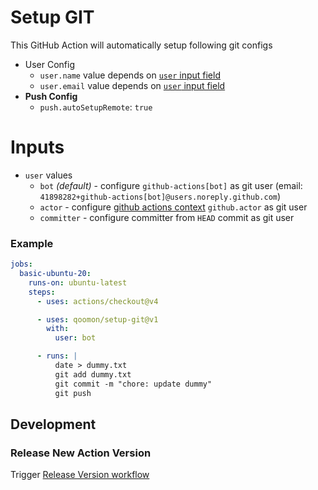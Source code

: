 # Setup GIT
This GitHub Action will automatically setup following git configs
- User Config
  - `user.name` value depends on [`user` input field](#inputs)
  - `user.email` value depends on [`user` input field](#inputs)
- **Push Config**
  - `push.autoSetupRemote`: `true`

# Inputs
- `user` values
  - `bot` _(default)_ - configure `github-actions[bot]` as git user (email: `41898282+github-actions[bot]@users.noreply.github.com`)
  - `actor` - configure [github actions context](https://docs.github.com/en/actions/learn-github-actions/contexts#github-context) `github.actor` as git user
  - `committer` - configure committer from `HEAD` commit as git user

### Example
```yaml
jobs:
  basic-ubuntu-20:
    runs-on: ubuntu-latest
    steps:
      - uses: actions/checkout@v4

      - uses: qoomon/setup-git@v1
        with:
          user: bot

      - runs: |
          date > dummy.txt
          git add dummy.txt
          git commit -m "chore: update dummy"
          git push
```

## Development

### Release New Action Version

Trigger [Release Version workflow](/actions/workflows/action-release.yaml)
